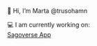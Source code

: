   👋 Hi, I’m Marta @trusohamn  
  
  💻 I am currently working on:  
  [Sagoverse App](https://sagoverse.com)
<!---
trusohamn/trusohamn is a ✨ special ✨ repository because its `README.md` (this file) appears on your GitHub profile.
You can click the Preview link to take a look at your changes.
--->
